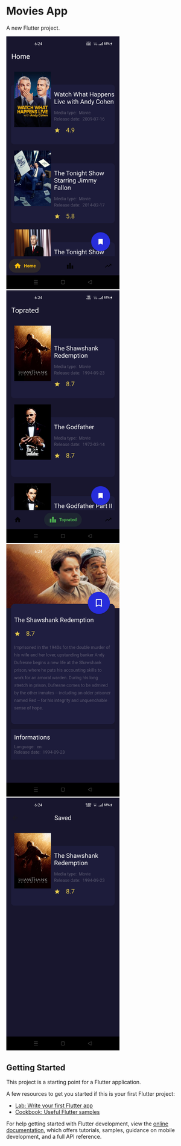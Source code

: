 # Movies App

A new Flutter project.

<img src="Screenshot_2025-03-27-18-24-18-45_6d88b8e42a44419b7fc75e38aab4013a.jpg" alt="Screenshot" width="300">
<img src="Screenshot_2025-03-27-18-24-22-83_6d88b8e42a44419b7fc75e38aab4013a.jpg" alt="Screenshot" width="300">
<img src="Screenshot_2025-03-27-18-24-28-48_6d88b8e42a44419b7fc75e38aab4013a.jpg" alt="Screenshot" width="300">
<img src="Screenshot_2025-03-27-18-24-41-25_6d88b8e42a44419b7fc75e38aab4013a.jpg" alt="Screenshot" width="300">


## Getting Started

This project is a starting point for a Flutter application.

A few resources to get you started if this is your first Flutter project:

- [Lab: Write your first Flutter app](https://docs.flutter.dev/get-started/codelab)
- [Cookbook: Useful Flutter samples](https://docs.flutter.dev/cookbook)

For help getting started with Flutter development, view the
[online documentation](https://docs.flutter.dev/), which offers tutorials,
samples, guidance on mobile development, and a full API reference.
